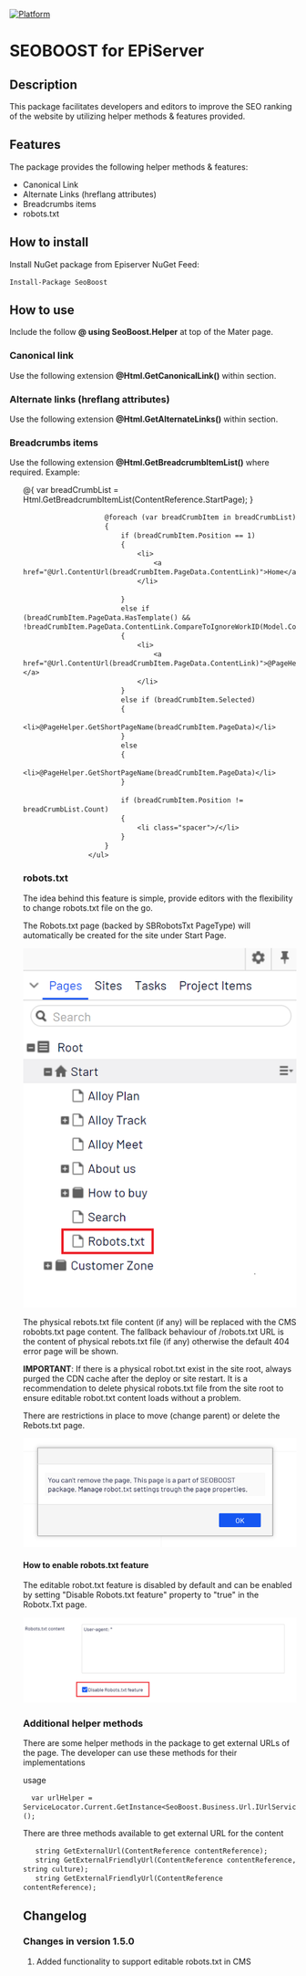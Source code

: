 [![Platform](https://img.shields.io/badge/Episerver-%2011.0.+-orange.svg?style=flat)](http://world.episerver.com/cms/)

# SEOBOOST for EPiServer

## Description
This package facilitates developers and editors to improve the SEO ranking of the website by utilizing helper methods & features provided.

## Features
The package provides the following helper methods & features:
* Canonical Link 
* Alternate Links (hreflang attributes)
* Breadcrumbs items
* robots.txt

## How to install
Install NuGet package from Episerver NuGet Feed:

    Install-Package SeoBoost

## How to use

Include the follow **@ using SeoBoost.Helper** at top of the Mater page.
     
### Canonical link
Use the following extension **@Html.GetCanonicalLink()** within **<head></head>** section.
     
### Alternate links (hreflang attributes)
Use the following extension **@Html.GetAlternateLinks()** within **<head></head>** section.

### Breadcrumbs items
Use the following extension **@Html.GetBreadcrumbItemList()** where required.
Example:
                    <ul>
                        @{ var breadCrumbList = Html.GetBreadcrumbItemList(ContentReference.StartPage); }

                        @foreach (var breadCrumbItem in breadCrumbList)
                        {
                            if (breadCrumbItem.Position == 1)
                            {
                                <li>
                                    <a href="@Url.ContentUrl(breadCrumbItem.PageData.ContentLink)">Home</a>
                                </li>

                            }
                            else if (breadCrumbItem.PageData.HasTemplate() && !breadCrumbItem.PageData.ContentLink.CompareToIgnoreWorkID(Model.ContentLink))
                            {
                                <li>
                                    <a href="@Url.ContentUrl(breadCrumbItem.PageData.ContentLink)">@PageHelper.GetShortPageName(breadCrumbItem.PageData)</a>
                                </li>
                            }
                            else if (breadCrumbItem.Selected)
                            {
                                <li>@PageHelper.GetShortPageName(breadCrumbItem.PageData)</li>
                            }
                            else
                            {
                                <li>@PageHelper.GetShortPageName(breadCrumbItem.PageData)</li>
                            }

                            if (breadCrumbItem.Position != breadCrumbList.Count)
                            {
                                <li class="spacer">/</li>
                            }
                        }
                    </ul>

### robots.txt

The idea behind this feature is simple, provide editors with the flexibility to change robots.txt file on the go. 

The Robots.txt page (backed by SBRobotsTxt PageType) will automatically be created for the site under Start Page. 

![robots.txt PageType](assets/docsimages/image001.png)

The physical rebots.txt file content (if any) will be replaced with the CMS robobts.txt page content. The fallback behaviour of /robots.txt URL is the content of physical rebots.txt file (if any) otherwise the default 404 error page will be shown.

**IMPORTANT**: If there is a physical robot.txt exist in the site root, always purged the CDN cache after the deploy or site restart. It is a recommendation to delete physical robots.txt file from the site root to ensure editable robot.txt content loads without a problem.


There are restrictions in place to move (change parent) or delete the Rebots.txt page. 

![robots.txt restrictions](assets/docsimages/image003.png)

#### How to enable robots.txt feature
The editable robot.txt feature is disabled by default and can be enabled by setting "Disable Robots.txt feature" property to "true" in the Robotx.Txt page. 

![Robots.txt Page properties](assets/docsimages/image002.png)

### Additional helper methods

There are some helper methods in the package to get external URLs of the page. The developer can use these methods for their implementations 

usage 

      var urlHelper = ServiceLocator.Current.GetInstance<SeoBoost.Business.Url.IUrlService>();


There are three methods available to get external URL for the content 

       string GetExternalUrl(ContentReference contentReference);
       string GetExternalFriendlyUrl(ContentReference contentReference, string culture);
       string GetExternalFriendlyUrl(ContentReference contentReference);

## Changelog
### Changes in version 1.5.0
1. Added functionality to support editable robots.txt in CMS 
